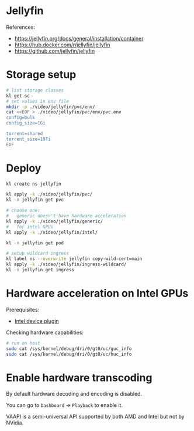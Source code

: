 
# Jellyfin

References:
- https://jellyfin.org/docs/general/installation/container
- https://hub.docker.com/r/jellyfin/jellyfin
- https://github.com/jellyfin/jellyfin

# Storage setup

```bash
# list storage classes
kl get sc
# set values in env file
mkdir -p ./video/jellyfin/pvc/env/
cat <<EOF > ./video/jellyfin/pvc/env/pvc.env
config=bulk
config_size=1Gi

torrent=shared
torrent_size=10Ti
EOF
```

# Deploy

```bash
kl create ns jellyfin

kl apply -k ./video/jellyfin/pvc/
kl -n jellyfin get pvc

# choose one:
#   generic doesn't have hardware acceleration
kl apply -k ./video/jellyfin/generic/
#   for intel GPUs
kl apply -k ./video/jellyfin/intel/

kl -n jellyfin get pod

# setup wildcard ingress
kl label ns --overwrite jellyfin copy-wild-cert=main
kl apply -k ./video/jellyfin/ingress-wildcard/
kl -n jellyfin get ingress
```

# Hardware acceleration on Intel GPUs

Prerequisites:
- [Intel device plugin](../../hardware/intel-device-plugin/readme.md)

Checking hardware capabilities:

```bash
# run on host
sudo cat /sys/kernel/debug/dri/0/gt0/uc/guc_info
sudo cat /sys/kernel/debug/dri/0/gt0/uc/huc_info
```

# Enable hardware transcoding

By default hardware decoding and encoding is disabled.

You can go to `Dashboard` -> `Playback` to enable it.

VAAPI is a semi-universal API supported by both AMD and Intel but not by NVidia.
